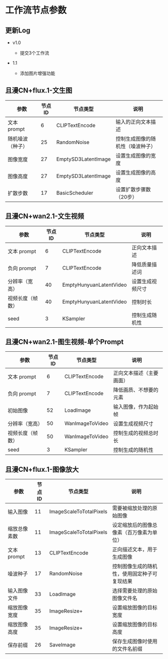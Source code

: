 

# 工作流节点参数
## 更新Log

- v1.0
  - 提交3个工作流
  
- 1.1
  - 添加图片增强功能

## 且漫CN+flux.1-文生图
| 参数             | 节点ID | 节点类型            | 说明                             |
| ---------------- | ------ | ------------------- | -------------------------------- |
| 文本 prompt      | 6      | CLIPTextEncode      | 输入的正向文本描述               |
| 随机噪波（种子） | 25     | RandomNoise         | 控制生成图像的随机性（噪波种子） |
| 图像宽度         | 27     | EmptySD3LatentImage | 设置生成图像的宽度               |
| 图像高度         | 27     | EmptySD3LatentImage | 设置生成图像的高度               |
| 扩散步数         | 17     | BasicScheduler      | 设置扩散步骤数（20步）           |


## 且漫CN+wan2.1-文生视频

| 参数             | 节点ID | 节点类型                | 说明             |
| ---------------- | ------ | ----------------------- | ---------------- |
| 文本 prompt      | 6      | CLIPTextEncode          | 正向文本描述     |
| 负向 prompt      | 7      | CLIPTextEncode          | 降低质量描述词   |
| 分辨率（宽高）   | 40     | EmptyHunyuanLatentVideo | 设置生成视频尺寸 |
| 视频长度（帧数） | 40     | EmptyHunyuanLatentVideo | 控制时长         |
| seed             | 3      | KSampler                | 控制生成随机性   |


## 且漫CN+wan2.1-图生视频-单个Prompt
| 参数             | 节点ID | 节点类型        | 说明                     |
| ---------------- | ------ | --------------- | ------------------------ |
| 文本 prompt      | 6      | CLIPTextEncode  | 正向文本描述（主要画面） |
| 负向 prompt      | 7      | CLIPTextEncode  | 降低画质、不想要的元素   |
| 初始图像         | 52     | LoadImage       | 输入图像，作为起始帧     |
| 分辨率（宽高）   | 50     | WanImageToVideo | 设置生成视频尺寸         |
| 视频长度（帧数） | 50     | WanImageToVideo | 控制生成的视频总时长     |
| seed             | 3      | KSampler        | 控制生成的随机性         |

## 且漫CN+flux.1-图像放大
| 参数         | 节点ID | 节点类型                | 说明                                         |
| ------------ | ------ | ----------------------- | -------------------------------------------- |
| 输入图像     | 11     | ImageScaleToTotalPixels | 需要被缩放处理的原始图像                     |
| 缩放总像素数 | 11     | ImageScaleToTotalPixels | 设定缩放后的图像总像素（百万像素为单位）     |
| 文本 prompt  | 13     | CLIPTextEncode          | 正向描述文本，用于生成图像                   |
| 噪波种子     | 17     | RandomNoise             | 控制图像生成的随机性，使用固定种子可复现结果 |
| 输入图像文件 | 33     | LoadImage               | 选择需要处理的原始图像文件名                 |
| 缩放图像宽度 | 35     | ImageResize+            | 设置缩放图像的目标宽度                       |
| 缩放图像高度 | 35     | ImageResize+            | 设置缩放图像的目标高度                       |
| 保存前缀     | 26     | SaveImage               | 保存生成图像时使用的文件名前缀               |

